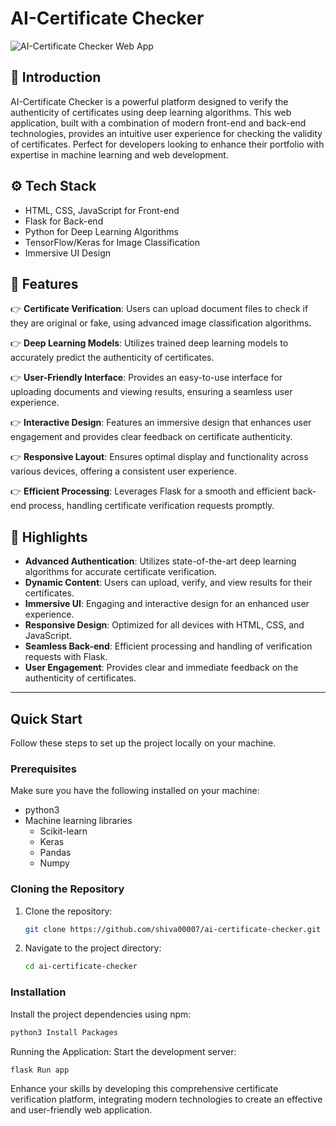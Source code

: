 # AI-Certificate Checker

![AI-Certificate Checker Web App](https://drive.google.com/uc?id=1kEWpIpW6u8pKmM7vm3Th3-4OAWl7sakf)

## 🤖 Introduction
AI-Certificate Checker is a powerful platform designed to verify the authenticity of certificates using deep learning algorithms. This web application, built with a combination of modern front-end and back-end technologies, provides an intuitive user experience for checking the validity of certificates. Perfect for developers looking to enhance their portfolio with expertise in machine learning and web development.

## ⚙️ Tech Stack
- HTML, CSS, JavaScript for Front-end
- Flask for Back-end
- Python for Deep Learning Algorithms
- TensorFlow/Keras for Image Classification
- Immersive UI Design

## 🔋 Features
👉 **Certificate Verification**: Users can upload document files to check if they are original or fake, using advanced image classification algorithms.

👉 **Deep Learning Models**: Utilizes trained deep learning models to accurately predict the authenticity of certificates.

👉 **User-Friendly Interface**: Provides an easy-to-use interface for uploading documents and viewing results, ensuring a seamless user experience.

👉 **Interactive Design**: Features an immersive design that enhances user engagement and provides clear feedback on certificate authenticity.

👉 **Responsive Layout**: Ensures optimal display and functionality across various devices, offering a consistent user experience.

👉 **Efficient Processing**: Leverages Flask for a smooth and efficient back-end process, handling certificate verification requests promptly.

## 🌟 Highlights
- **Advanced Authentication**: Utilizes state-of-the-art deep learning algorithms for accurate certificate verification.
- **Dynamic Content**: Users can upload, verify, and view results for their certificates.
- **Immersive UI**: Engaging and interactive design for an enhanced user experience.
- **Responsive Design**: Optimized for all devices with HTML, CSS, and JavaScript.
- **Seamless Back-end**: Efficient processing and handling of verification requests with Flask.
- **User Engagement**: Provides clear and immediate feedback on the authenticity of certificates.
---
## Quick Start

Follow these steps to set up the project locally on your machine.

### Prerequisites

Make sure you have the following installed on your machine:
- python3
- Machine learning libraries
    - Scikit-learn
    - Keras
    - Pandas
    - Numpy

### Cloning the Repository

1. Clone the repository:
    ```bash
    git clone https://github.com/shiva00007/ai-certificate-checker.git
    ```

2. Navigate to the project directory:
    ```bash
    cd ai-certificate-checker
    ```
### Installation

Install the project dependencies using npm:
```bash
python3 Install Packages
```
Running the Application:
Start the development server:
```bash
flask Run app
```
Enhance your skills by developing this comprehensive certificate verification platform, integrating modern technologies to create an effective and user-friendly web application.
